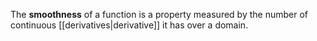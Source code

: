 The **smoothness** of a function is a property measured by the number of continuous [[derivatives|derivative]] it has over a domain.

